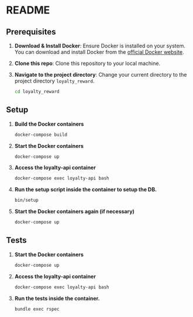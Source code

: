 # README

## Prerequisites

1. **Download & Install Docker**: Ensure Docker is installed on your system. You can download and install Docker from the [official Docker website](https://www.docker.com/get-started).

2. **Clone this repo**: Clone this repository to your local machine.

3. **Navigate to the project directory**: Change your current directory to the project directory `loyalty_reward`.

    ```bash
    cd loyalty_reward
    ```

## Setup

1. **Build the Docker containers**

    ```bash
    docker-compose build
    ```

2. **Start the Docker containers**

    ```bash
    docker-compose up
    ```

3. **Access the loyalty-api container**

    ```bash
    docker-compose exec loyalty-api bash
    ```

4. **Run the setup script inside the container to setup the DB.**

    ```bash
    bin/setup
    ```

5. **Start the Docker containers again (if necessary)**

    ```bash
    docker-compose up
    ```

## Tests
1. **Start the Docker containers**
    ```bash
    docker-compose up
    ```

2. **Access the loyalty-api container**
    ```bash
    docker-compose exec loyalty-api bash
    ```
3. **Run the tests inside the container.**
    ```bash
    bundle exec rspec
    ```